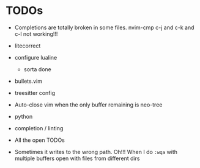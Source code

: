 # TODOs

- Completions are totally broken in some files. nvim-cmp c-j and c-k and c-l not working!!!

- litecorrect
- configure lualine
  - sorta done
- bullets.vim
- treesitter config
- Auto-close vim when the only buffer remaining is neo-tree
- python
- completion / linting
- All the open TODOs
- Sometimes it writes to the wrong path. Oh!!! When I do `:wqa` with multiple buffers open with files from different dirs
